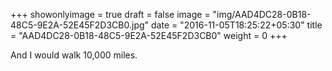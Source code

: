 +++
showonlyimage = true
draft = false
image = "img/AAD4DC28-0B18-48C5-9E2A-52E45F2D3CB0.jpg"
date = "2016-11-05T18:25:22+05:30"
title = "AAD4DC28-0B18-48C5-9E2A-52E45F2D3CB0"
weight = 0
+++

And I would walk 10,000 miles.

